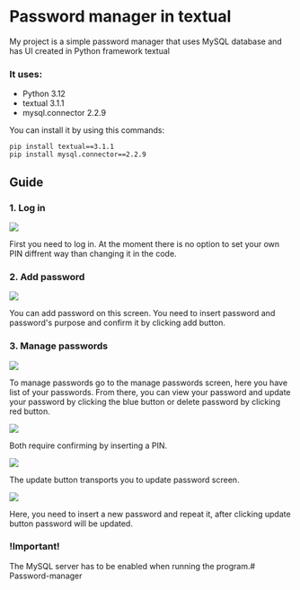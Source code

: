 <p>

# Password manager in textual

My project is a simple password manager that uses MySQL database and has UI created in Python framework textual

### It uses:
* Python 3.12
* textual 3.1.1
* mysql.connector 2.2.9

You can install it by using this commands:

```
pip install textual==3.1.1
pip install mysql.connector==2.2.9
```

## Guide
### 1. Log in
<img src="https://i.postimg.cc/h48QWjgY/login.png">

First you need to log in. At the moment there is no option to set your own PIN diffrent way than changing it in the code.

### 2. Add password

<img src="https://i.postimg.cc/kgydq0Dq/add.png">

You can add password on this screen. You need to insert password and password's purpose and confirm it by clicking add button.

### 3. Manage passwords

<img src="https://i.postimg.cc/90TQpLb0/manage.png">

To manage passwords go to the manage passwords screen, here you have list of your passwords. From there, you can view your password and update your password by clicking the blue button or delete password by clicking red button. 

<img src="https://i.postimg.cc/02BVmZ3D/ask.png">

Both require confirming by inserting a PIN.

<img src="https://i.postimg.cc/85ZRGzgM/select.png">

The update button transports you to update password screen.

<img src="https://i.postimg.cc/gJ7x4XPS/update.png">

Here, you need to insert a new password and repeat it, after clicking update button password will be updated.

### !Important!

The MySQL server has to be enabled when running the program.#   P a s s w o r d - m a n a g e r 
 
</p>
